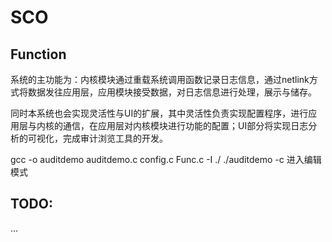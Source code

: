 # SCO

## Function

系统的主功能为：内核模块通过重载系统调用函数记录日志信息，通过netlink方式将数据发往应用层，应用模块接受数据，对日志信息进行处理，展示与储存。

同时本系统也会实现灵活性与UI的扩展，其中灵活性负责实现配置程序，进行应用层与内核的通信，在应用层对内核模块进行功能的配置；UI部分将实现日志分析的可视化，完成审计浏览工具的开发。

gcc -o auditdemo auditdemo.c config.c Func.c -I ./
./auditdemo -c 进入编辑模式

## TODO:
...

